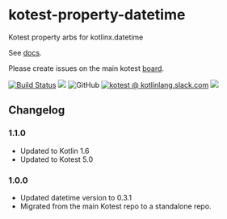 # kotest-property-datetime

Kotest property arbs for kotlinx.datetime

See [docs](https://kotest.io/docs/proptest/property-based-testing.html).

Please create issues on the main kotest [board](https://github.com/kotest/kotest/issues).

[![Build Status](https://github.com/kotest/kotest-property-datetime/workflows/master/badge.svg)](https://github.com/kotest/kotest-property-datetime/actions)
[<img src="https://img.shields.io/maven-central/v/io.kotest.extensions/kotest-property-datetime.svg?label=latest%20release"/>](http://search.maven.org/#search|ga|1|kotest-property-datetime)
![GitHub](https://img.shields.io/github/license/kotest/kotest-property-datetime)
[![kotest @ kotlinlang.slack.com](https://img.shields.io/static/v1?label=kotlinlang&message=kotest&color=blue&logo=slack)](https://kotlinlang.slack.com/archives/CT0G9SD7Z)
[<img src="https://img.shields.io/nexus/s/https/oss.sonatype.org/io.kotest.extensions/kotest-property-datetime.svg?label=latest%20snapshot"/>](https://oss.sonatype.org/content/repositories/snapshots/io/kotest/extensions/kotest-property-datetime/)

## Changelog

### 1.1.0

* Updated to Kotlin 1.6
* Updated to Kotest 5.0

### 1.0.0

* Updated datetime version to 0.3.1
* Migrated from the main Kotest repo to a standalone repo.
